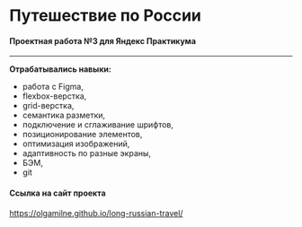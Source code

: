 # Путешествие по России

#### Проектная работа №3 для Яндекс Практикума
------

**Отрабатывались навыки:**

* работа с Figma,
* flexbox-верстка,
* grid-верстка,
* семантика разметки,
* подключение и сглаживание шрифтов,
* позиционирование элементов,
* оптимизация изображений,
* адаптивность по разные экраны,
* БЭМ,
* git

#### Ссылка на сайт проекта

https://olgamilne.github.io/long-russian-travel/
